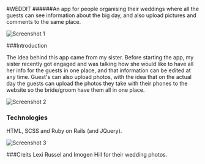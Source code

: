 #WEDDIT
######An app for people organising their weddings where all the guests can see information about the big day, and also upload pictures and comments to the same place.

![Screenshot 1](http://i.imgur.com/qBGATmU.png)

###Introduction

The idea behind this app came from my sister. Before starting the app, my sister recently got engaged and was talking how she would like to have all her info for the guests in one place, and that information can be edited at any time. Guest's can also upload photos, with the idea that on the actual day the guests can upload the photos they take with their phones to the website so the bride/groom have them all in one place.

![Screenshot 2](http://i.imgur.com/u2j1nI8.png)


### Technologies
HTML, SCSS and Ruby on Rails (and JQuery).

![Screenshot 3](http://i.imgur.com/QNqWq6p.png)

###Creits
Lexi Russel and Imogen Hill for their wedding photos.

